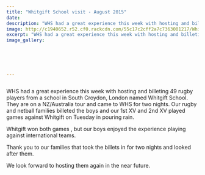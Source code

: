 ```yaml
---
title: "Whitgift School visit - August 2015"
date: 
description: "WHS had a great experience this week with hosting and billeting 49 rugby players from a school in South Croydon, London named Whitgift School."
image: http://c1940652.r52.cf0.rackcdn.com/55c17c2cff2a7c7363001217/Whitgift-school-visit-Rugby-4.gif
excerpt: "WHS had a great experience this week with hosting and billeting 49 rugby players from a school in South Croydon, London named Whitgift School."
image_gallery:
    
    
    
    
    
---
```


<p><img src=http://c1940652.r52.cf0.rackcdn.com/55c17e12ff2a7c7363001221/Whitgift-school-visit-Rugby--4.8.gif alt="" /></p>
<p><span>WHS had a great experience this week with hosting and billeting 49 rugby players from a school in South Croydon, London named Whitgift School. They are on a NZ/Australia tour and came to WHS for two nights. Our rugby and netball families billeted the boys and our 1st XV and 2nd XV played games against Whitgift on Tuesday in pouring rain.&nbsp;</span></p>
<p><span>Whitgift won both games , but our boys enjoyed the experience playing against international teams.&nbsp;</span></p>
<p><span>Thank you to our families that took the billets in for two nights and looked after them.&nbsp;</span></p>
<p><span>We look forward to&nbsp;hosting them again in the near future.&nbsp;</span></p>
<p><span><img src=http://c1940652.r52.cf0.rackcdn.com/55c17d15ff2a7c736300121f/Whitgift-school-visit-Rugby-4.8.gif alt="" /></span></p>

